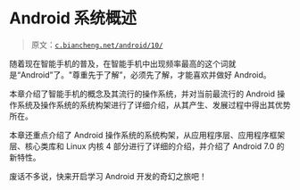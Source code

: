 # Android 系统概述

> 原文：[`c.biancheng.net/android/10/`](http://c.biancheng.net/android/10/)

随着现在智能手机的普及，在智能手机中出现频率最高的这个词就是“Android”了。"尊重先于了解”，必须先了解，才能喜欢并做好 Android。

本章介绍了智能手机的概念及其流行的操作系统，并对当前最流行的 Android 操作系统及操作系统的系统构架进行了详细介绍，从其产生、发展过程中得出其优势所在。

本章还重点介绍了 Android 操作系统的系统构架，从应用程序层、应用程序框架层、核心类库和 Linux 内核 4 部分进行了详细的介绍，并介绍了 Android 7.0 的新特性。

废话不多说，快来开启学习 Android 开发的奇幻之旅吧！